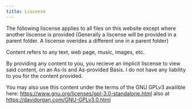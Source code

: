 ```yaml
---
title: Liscense
---
```

The following liscense applies to all files on this website except where another liscense is provided
(Generally a liscense will be provided in a parent folder. A liscense overides a different one in a parent folder)

Content refers to any text, web page, music, images, etc.

By providing any content to you, you recieve an implicit liscense to view said content, on an As-Is and As-provided Basis.
I do not have any liability to you for the content provided. 

You may also use this content under the terms of the GNU GPLv3 availible here: https://www.gnu.org/licenses/gpl-3.0-standalone.html
also at https://davidorgan.com/GNU-GPLv3.0.html